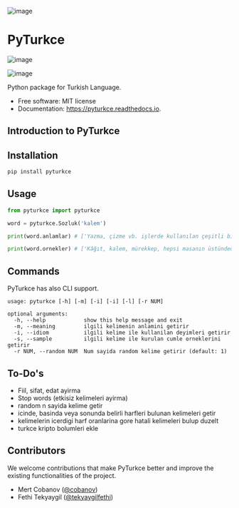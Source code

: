 ![image](https://raw.githubusercontent.com/cobanov/pyturkce/master/assets/pyturkce-logo.png)

# PyTurkce

![image](https://img.shields.io/travis/cobanov/pyturkce.svg%0A%20%20%20%20%20:target:%20https://travis-ci.com/cobanov/pyturkce)

![image](https://readthedocs.org/projects/pyturkce/badge/?version=latest%0A%20%20%20%20%20:target:%20https://pyturkce.readthedocs.io/en/latest/?version=latest%0A%20%20%20%20%20:alt:%20Documentation%20Status)

Python package for Turkish Language.

- Free software: MIT license
- Documentation: <https://pyturkce.readthedocs.io>.

## Introduction to PyTurkce

## Installation

```bash
pip install pyturkce
```

## Usage

```python
from pyturkce import pyturkce

word = pyturkce.Sozluk('kalem')

print(word.anlamlar) # ['Yazma, çizme vb. işlerde kullanılan çeşitli biçimlerde araç', 'Resmî kuruluşlarda yazı işlerinin görüldüğü yer', 'Yontma işlerinde kullanılan ucu sivri veya keskin araç', 'Çeşit, tür', 'Bazı deyimlerde yazı', 'Yazar']

print(word.ornekler) # ['Kâğıt, kalem, mürekkep, hepsi masanın üstündedir.', 'Kalemindeki odacıya aylığını kırdırırmış.', 'Taşçı kalemi.', 'Oymacı kalemi.', 'Üç kalem erzak.', 'Beş kalem ilaç.', 'Kaleme almak.', 'Peyami Safa, edebiyatımızın usta kalemlerindendir.']

```

## Commands

PyTurkce has also CLI support.

```
usage: pyturkce [-h] [-m] [-i] [-i] [-l] [-r NUM]

optional arguments:
  -h, --help            show this help message and exit
  -m, --meaning         ilgili kelimenin anlamini getirir
  -i, --idiom           ilgili kelime ile kullanilan deyimleri getirir
  -s, --sample          ilgili kelime ile kurulan cumle orneklerini getirir
  -r NUM, --random NUM  Num sayida random kelime getirir (default: 1)

```

## To-Do's

- Fiil, sifat, edat ayirma
- Stop words (etkisiz kelimeleri ayirma)
- random n sayida kelime getir
- icinde, basinda veya sonunda belirli harfleri bulunan kelimeleri getir
- kelimelerin icerdigi harf oranlarina gore hatali kelimeleri bulup duzelt
- turkce kripto bolumleri ekle

## Contributors

We welcome contributions that make PyTurkce better and improve the
existing functionalities of the project.

- Mert Cobanov ([\@cobanov](http://twitter.com/mertcobanov))
- Fethi Tekyaygil ([\@tekyaygilfethi](http://twitter.com/fethidev))
